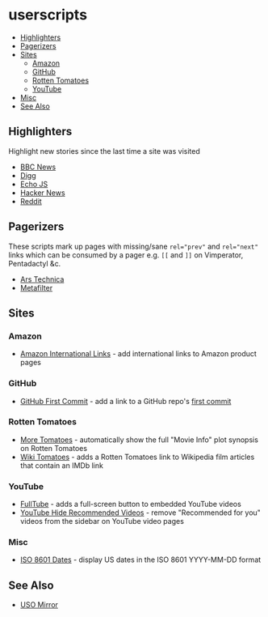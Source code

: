 # userscripts

<!-- START doctoc generated TOC please keep comment here to allow auto update -->
<!-- DON'T EDIT THIS SECTION, INSTEAD RE-RUN doctoc TO UPDATE -->
- [Highlighters](#highlighters)
- [Pagerizers](#pagerizers)
- [Sites](#sites)
    - [Amazon](#amazon)
    - [GitHub](#github)
    - [Rotten Tomatoes](#rotten-tomatoes)
    - [YouTube](#youtube)
- [Misc](#misc)
- [See Also](#see-also)

<!-- END doctoc generated TOC please keep comment here to allow auto update -->

## Highlighters

Highlight new stories since the last time a site was visited

* [BBC News](highlight_bbc_news.user.js)
* [Digg](highlight_digg.user.js)
* [Echo JS](highlight_echo_js.user.js)
* [Hacker News](highlight_hacker_news.user.js)
* [Reddit](highlight_reddit.user.js)

## Pagerizers

These scripts mark up pages with missing/sane `rel="prev"` and `rel="next"` links which can be consumed by a pager e.g. <code>[[</code> and <code>]]</code> on Vimperator, Pentadactyl &c.

* [Ars Technica](pagerize_ars_technica.user.js)
* [Metafilter](pagerize_metafilter.user.js)

## Sites

### Amazon

* [Amazon International Links](amazon_international_links.user.js) - add international links to Amazon product pages

### GitHub

* [GitHub First Commit](github_first_commit.user.js) - add a link to a GitHub repo's [first commit](http://first-commit.com)

### Rotten Tomatoes

* [More Tomatoes](more_tomatoes.user.js) - automatically show the full "Movie Info" plot synopsis on Rotten Tomatoes
* [Wiki Tomatoes](wiki_tomatoes.user.js) - adds a Rotten Tomatoes link to Wikipedia film articles that contain an IMDb link

### YouTube

* [FullTube](fulltube.user.js) - adds a full-screen button to embedded YouTube videos
* [YouTube Hide Recommended Videos](youtube_sidebar_hide_recommended_videos.user.js) - remove "Recommended for you" videos from the sidebar on YouTube video pages

### Misc

* [ISO 8601 Dates](iso_8601_dates.user.js) - display US dates in the ISO 8601 YYYY-MM-DD format

## See Also

* [USO Mirror](http://userscripts.org/users/3169/scripts)
